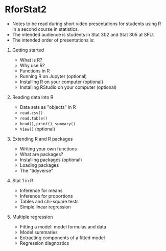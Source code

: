 # RforStat2

* Notes to be read during short video presentations 
for students using R in a second course in statistics.
* The intended audience is students in Stat 302 and Stat 305
at SFU.
* The intended order of presentations is:

1. Getting started
    + What is R?
    + Why use R?
    + Functions in R
    + Running R on Jupyter (optional)
    + Installing R on your computer (optional)
    + Installing RStudio on your computer (optional)
    
2. Reading data into R
    + Data sets as "objects" in R
    + `read.csv()`
    + `read.table()`
    + `head()`, `print()`, `summary()`
    + `View()` (optional)

3. Extending R and R packages
    + Writing your own functions
    + What are packages?
    + Installing packages (optional)
    + Loading packages
    + The "tidyverse"

4. Stat 1 in R
    + Inference for means
    + Inference for proportions
    + Tables and chi-square tests
    + Simple linear regression
    
5. Multiple regression 
    + Fitting a model: model formulas and data
    + Model summaries
    + Extracting components of a fitted model
    + Regression diagnostics